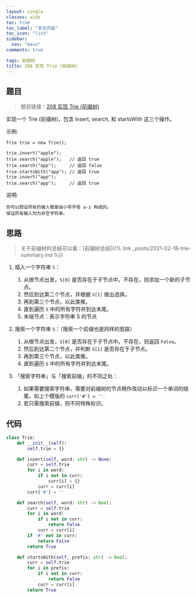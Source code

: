 ```yaml
---
layout: single
classes: wide
toc: true
toc_label: "本文内容"
toc_icon: "list"
sidebar:
  nav: "main"
comments: true

tags: 前缀树
title: 208 实现 Trie (前缀树)
---
```


## 题目

> 题目链接：[208 实现 Trie (前缀树)](https://leetcode-cn.com/problems/implement-trie-prefix-tree/)

实现一个 Trie (前缀树)，包含 insert, search, 和 startsWith 这三个操作。

示例:

    Trie trie = new Trie();

    trie.insert("apple");
    trie.search("apple");   // 返回 true
    trie.search("app");     // 返回 false
    trie.startsWith("app"); // 返回 true
    trie.insert("app");   
    trie.search("app");     // 返回 true

说明:

    你可以假设所有的输入都是由小写字母 a-z 构成的。
    保证所有输入均为非空字符串。

## 思路 

> 关于前缀树的总结可以看：[前缀树总结]({% link _posts/2021-02-18-trie-summary.md %})

1. 插入一个字符串 `S`：
   1. 从根节点出发，`S[0]` 是否存在于子节点中。不存在，则添加一个新的子节点。
   2. 然后到达第二个节点，并根据 `S[1]` 做出选择。 
   3. 再到第三个节点，以此类推。 
   4. 直到遍历 `S` 中的所有字符并到达末尾。 
   5. 末端节点：表示字符串 S 的节点

2. 搜索一个字符串 `S`：（搜索一个前缀也是同样的思路）
   1. 从根节点出发，`S[0]` 是否存在于子节点中。不存在，则返回 `False`。
   2. 然后到达第二个节点，并判断 `S[1]` 是否存在于子节点。 
   3. 再到第三个节点，以此类推。 
   4. 直到遍历 `S` 中的所有字符并到达末尾。 

3. 「搜索字符串」与「搜索前缀」的不同之处：
   1. 如果需要搜索字符串，需要对前缀树的节点稍作改动以标识一个单词的结尾，如上个模版的 `curr['#'] = ''`.
   2. 若只需搜索前缀，则不同特殊标识。



## 代码 

```python
class Trie:
    def __init__(self):
        self.trie = {}

    def insert(self, word: str) -> None:
        curr = self.trie
        for i in word:
            if i not in curr:
                curr[i] = {}
            curr = curr[i]
        curr['#'] = ''

    def search(self, word: str) -> bool:
        curr = self.trie
        for i in word:
            if i not in curr:
                return False
            curr = curr[i]
        if '#' not in curr:
            return False
        return True

    def startsWith(self, prefix: str) -> bool:
        curr = self.trie
        for i in prefix:
            if i not in curr:
                return False
            curr = curr[i]
        return True
```
